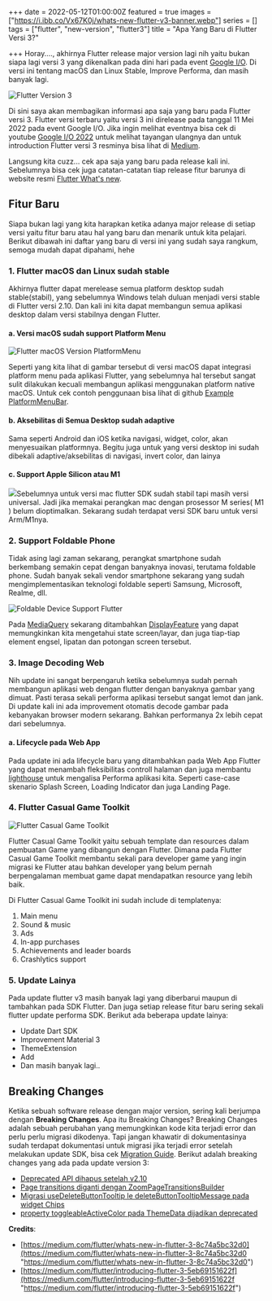 +++
date = 2022-05-12T01:00:00Z
featured = true
images = ["https://i.ibb.co/Vx67K0j/whats-new-flutter-v3-banner.webp"]
series = []
tags = ["flutter", "new-version", "flutter3"]
title = "Apa Yang Baru di Flutter Versi 3?"

+++
Horay...., akhirnya Flutter release major version lagi nih yaitu bukan siapa lagi versi 3 yang dikenalkan pada dini hari pada event [Google I/O](https://io.google/2022/ "Google I/O Event"). Di versi ini tentang macOS dan Linux Stable, Improve Performa, dan masih banyak lagi.

![Flutter Version 3](https://miro.medium.com/max/1400/1*K1Ru7PVkH74N56hgjBTjjQ.png)

Di sini saya akan membagikan informasi apa saja yang baru pada Flutter versi 3. Flutter versi terbaru yaitu versi 3 ini direlease pada tanggal 11 Mei 2022 pada event Google I/O. Jika ingin melihat eventnya bisa cek di youtube [Google I/O 2022](https://www.youtube.com/watch?v=nP-nMZpLM1A) untuk melihat tayangan ulangnya dan untuk introduction Flutter versi 3 resminya bisa lihat di [Medium](https://medium.com/flutter/introducing-flutter-3-5eb69151622f).

Langsung kita cuzz... cek apa saja yang baru pada release kali ini. Sebelumnya bisa cek juga catatan-catatan tiap release fitur barunya di website resmi [Flutter What's new](https://docs.flutter.dev/whats-new).

## Fitur Baru

Siapa bukan lagi yang kita harapkan ketika adanya major release di setiap versi yaitu fitur baru atau hal yang baru dan menarik untuk kita pelajari. Berikut dibawah ini daftar yang baru di versi ini yang sudah saya rangkum, semoga mudah dapat dipahami, hehe

### 1. Flutter macOS dan Linux sudah stable

Akhirnya flutter dapat merelease semua platform desktop sudah stable(stabil), yang sebelumnya Windows telah duluan menjadi versi stable di Flutter versi 2.10. Dan kali ini kita dapat membangun semua aplikasi desktop dalam versi stabilnya dengan Flutter.

#### a. Versi macOS sudah support Platform Menu

![](https://miro.medium.com/max/1400/1*kS32jfapJAvSyspT3aOH5A.gif "Flutter macOS Version PlatformMenu")

Seperti yang kita lihat di gambar tersebut di versi macOS dapat integrasi platform menu pada aplikasi Flutter, yang sebelumnya hal tersebut sangat sulit dilakukan kecuali membangun aplikasi menggunakan platform native macOS. Untuk cek contoh penggunaan bisa lihat di github [Example PlatformMenuBar](https://github.com/flutter/flutter/blob/master/examples/api/lib/material/platform_menu_bar/platform_menu_bar.0.dart "Example PlatformMenuBar Github").

#### b. Aksebilitas di Semua Desktop sudah adaptive

Sama seperti Android dan iOS ketika navigasi, widget, color, akan menyesuaikan platformnya. Begitu juga untuk yang versi desktop ini sudah dibekali adaptive/aksebilitas di navigasi, invert color, dan lainya

#### c. Support Apple Silicon atau M1

![](https://i.ibb.co/qNb9hpW/flutter-mac-os-apple-silicon-m1.png)Sebelumnya untuk versi mac flutter SDK sudah stabil tapi masih versi universal. Jadi jika memakai perangkan mac dengan prosessor M series( M1 ) belum dioptimalkan. Sekarang sudah terdapat versi SDK baru untuk versi Arm/M1nya.

### 2. Support Foldable Phone

Tidak asing lagi zaman sekarang, perangkat smartphone sudah berkembang semakin cepat dengan banyaknya inovasi, terutama foldable phone. Sudah banyak sekali vendor smartphone sekarang yang sudah mengimplementasikan teknologi foldable seperti Samsung, Microsoft, Realme, dll.

![Foldable Device Support Flutter](https://miro.medium.com/max/1400/0*z8pzEtJOPFv-xzw2)

Pada [MediaQuery](https://api.flutter.dev/flutter/widgets/MediaQuery-class.html) sekarang ditambahkan [DisplayFeature](https://api.flutter.dev/flutter/dart-ui/DisplayFeature-class.html) yang dapat memungkinkan kita mengetahui state screen/layar, dan juga tiap-tiap element engsel, lipatan dan potongan screen tersebut.

### 3. Image Decoding Web

Nih update ini sangat berpengaruh ketika sebelumnya sudah pernah membangun aplikasi web dengan flutter dengan banyaknya gambar yang dimuat. Pasti terasa sekali performa aplikasi tersebut sangat lemot dan jank. Di update kali ini ada improvement otomatis decode gambar pada kebanyakan browser modern sekarang. Bahkan performanya 2x lebih cepat dari sebelumnya.

#### a. Lifecycle pada Web App

Pada update ini ada lifecycle baru yang ditambahkan pada Web App Flutter yang dapat menambah fleksibilitas controll halaman dan juga membantu [lighthouse](https://developers.google.com/web/tools/lighthouse?hl=id) untuk mengalisa Performa aplikasi kita. Seperti case-case skenario Splash Screen, Loading Indicator dan juga Landing Page.

### 4. Flutter Casual Game Toolkit

![Flutter Casual Game Toolkit](https://storage.googleapis.com/cms-storage-bucket/675a58f90edf458780d5.png)

Flutter Casual Game Toolkit yaitu sebuah template dan resources dalam pembuatan Game yang dibangun dengan Flutter.
Dimana pada Flutter Casual Game Toolkit membantu sekali para developer game yang ingin migrasi ke Flutter atau bahkan developer yang belum pernah berpengalaman membuat game dapat mendapatkan resource yang lebih baik.

Di Flutter Casual Game Toolkit ini sudah include di templatenya:

1. Main menu
1. Sound & music
1. Ads
1. In-app purchases
1. Achievements and leader boards
1. Crashlytics support

### 5. Update Lainya

Pada update flutter v3 masih banyak lagi yang diberbarui maupun di tambahkan pada SDK Flutter. Dan juga setiap release fitur baru sering sekali flutter update performa SDK. Berikut ada beberapa update lainya:

- Update Dart SDK
- Improvement Material 3
- ThemeExtension
- Add
- Dan masih banyak lagi..

## Breaking Changes

Ketika sebuah software release dengan major version, sering kali berjumpa dengan **Breaking Changes**. Apa itu Breaking Changes? Breaking Changes adalah sebuah perubahan yang memungkinkan kode kita terjadi error dan perlu perlu migrasi dikodenya. Tapi jangan khawatir di dokumentasinya sudah terdapat dokumentasi untuk migrasi jika terjadi error setelah melakukan update SDK, bisa cek [Migration Guide](https://docs.flutter.dev/release/breaking-changes). Berikut adalah breaking changes yang ada pada update version 3:

- [Deprecated API dihapus setelah v2.10](https://docs.flutter.dev/release/breaking-changes/2-10-deprecations)
- [Page transitions diganti dengan ZoomPageTransitionsBuilder](https://docs.flutter.dev/release/breaking-changes/page-transition-replaced-by-ZoomPageTransitionBuilder)
- [Migrasi useDeleteButtonTooltip le deleteButtonTooltipMessage pada widget Chips](https://docs.flutter.dev/release/breaking-changes/chip-usedeletebuttontooltip-migration)
- [property toggleableActiveColor pada ThemeData dijadikan deprecated](https://docs.flutter.dev/release/breaking-changes/toggleable-active-color)
 

**Credits**:

* [https://medium.com/flutter/whats-new-in-flutter-3-8c74a5bc32d0](https://medium.com/flutter/whats-new-in-flutter-3-8c74a5bc32d0 "https://medium.com/flutter/whats-new-in-flutter-3-8c74a5bc32d0")
* [https://medium.com/flutter/introducing-flutter-3-5eb69151622f](https://medium.com/flutter/introducing-flutter-3-5eb69151622f "https://medium.com/flutter/introducing-flutter-3-5eb69151622f")
